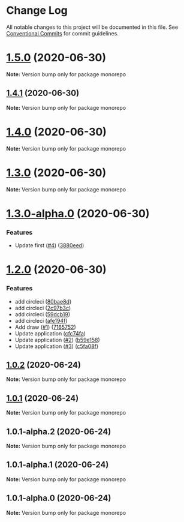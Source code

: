# Change Log

All notable changes to this project will be documented in this file.
See [Conventional Commits](https://conventionalcommits.org) for commit guidelines.

# [1.5.0](https://github.com/yevhenii-r/test_lerna/compare/v1.5.0-dev.1...v1.5.0) (2020-06-30)

**Note:** Version bump only for package monorepo





## [1.4.1](https://github.com/yevhenii-r/test_lerna/compare/v1.4.0-dev.0...v1.4.1) (2020-06-30)

**Note:** Version bump only for package monorepo





# [1.4.0](https://github.com/yevhenii-r/test_lerna/compare/v1.4.0-dev.0...v1.4.0) (2020-06-30)

**Note:** Version bump only for package monorepo





# [1.3.0](https://github.com/yevhenii-r/test_lerna/compare/v1.3.0-alpha.0...v1.3.0) (2020-06-30)

**Note:** Version bump only for package monorepo





# [1.3.0-alpha.0](https://github.com/yevhenii-r/test_lerna/compare/v1.2.0...v1.3.0-alpha.0) (2020-06-30)


### Features

* Update first ([#4](https://github.com/yevhenii-r/test_lerna/issues/4)) ([3880eed](https://github.com/yevhenii-r/test_lerna/commit/3880eed746b89a1a71957b79ae6c2948ba60d7c5))





# [1.2.0](https://github.com/yevhenii-r/test_lerna/compare/v1.0.2...v1.2.0) (2020-06-30)


### Features

* add circleci ([80bae8d](https://github.com/yevhenii-r/test_lerna/commit/80bae8d73769155ebfde8992facae60c382a941e))
* add circleci ([2c97b3c](https://github.com/yevhenii-r/test_lerna/commit/2c97b3c621d417493d8001288557b10c3f1c8881))
* add circleci ([59dcb19](https://github.com/yevhenii-r/test_lerna/commit/59dcb1901ff96b52815decb1a130f73ea6234217))
* add circleci ([afe194f](https://github.com/yevhenii-r/test_lerna/commit/afe194f089cefa34d5eb2537b07bd0d310429b88))
* Add draw ([#1](https://github.com/yevhenii-r/test_lerna/issues/1)) ([7165752](https://github.com/yevhenii-r/test_lerna/commit/7165752f98263f2c85306ea4a12fabe0df7b2e13))
* Update application ([cfc74fa](https://github.com/yevhenii-r/test_lerna/commit/cfc74fa8b2490eff54177660445f65be0632ac23))
* Update application ([#2](https://github.com/yevhenii-r/test_lerna/issues/2)) ([b59e158](https://github.com/yevhenii-r/test_lerna/commit/b59e158c20e67761352fa44b35f72d5c465b3252))
* Update application ([#3](https://github.com/yevhenii-r/test_lerna/issues/3)) ([c5fa08f](https://github.com/yevhenii-r/test_lerna/commit/c5fa08fc69c131b40f43e21e876d4c0c25fe75ae))





## [1.0.2](https://github.com/yevhenii-r/test_lerna/compare/v1.0.1...v1.0.2) (2020-06-24)

**Note:** Version bump only for package monorepo





## [1.0.1](https://github.com/yevhenii-r/test_lerna/compare/v1.0.1-alpha.2...v1.0.1) (2020-06-24)

**Note:** Version bump only for package monorepo





## 1.0.1-alpha.2 (2020-06-24)

**Note:** Version bump only for package monorepo





## 1.0.1-alpha.1 (2020-06-24)

**Note:** Version bump only for package monorepo





## 1.0.1-alpha.0 (2020-06-24)

**Note:** Version bump only for package monorepo
